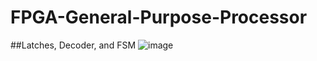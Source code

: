 # FPGA-General-Purpose-Processor

##Latches, Decoder, and FSM
![image](https://user-images.githubusercontent.com/68084112/137590049-d13889b2-820d-4d3b-8d0e-cb62c81cd77b.png)

